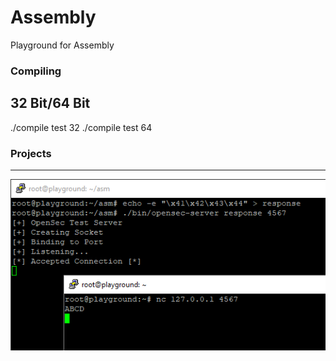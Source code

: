 # Assembly
Playground for Assembly

### Compiling

32 Bit/64 Bit
---
./compile test 32
./compile test 64


### Projects
---
![alt text](https://github.com/CyberMinivan/asm/raw/master/opensec-server-dir/img/OpenSecServer.PNG "OpenSec Test Server")
